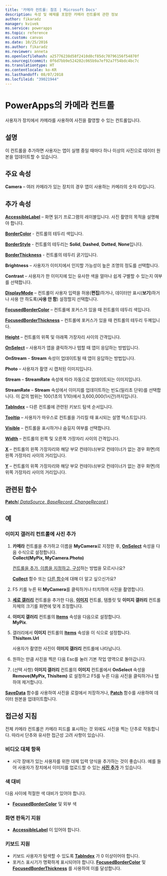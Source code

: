 ```yaml
---
title: '카메라 컨트롤: 참조 | Microsoft Docs'
description: 속성 및 예제를 포함한 카메라 컨트롤에 관한 정보
author: fikaradz
manager: kvivek
ms.service: powerapps
ms.topic: reference
ms.custom: canvas
ms.date: 10/25/2016
ms.author: fikaradz
ms.reviewer: anneta
ms.openlocfilehash: a25776238d58f2410d8cf85dc70796156f54870f
ms.sourcegitcommit: 0f6d7bb9e524202c065b9a7ef92a7f54bdc4bc7c
ms.translationtype: HT
ms.contentlocale: ko-KR
ms.lasthandoff: 08/07/2018
ms.locfileid: "39021944"
---
```

# <a name="camera-control-in-powerapps"></a>PowerApps의 카메라 컨트롤
사용자가 장치에서 카메라를 사용하여 사진을 촬영할 수 있는 컨트롤입니다.

## <a name="description"></a>설명
이 컨트롤을 추가하면 사용자는 앱이 실행 중일 때마다 하나 이상의 사진으로 데이터 원본을 업데이트할 수 있습니다.

## <a name="key-properties"></a>주요 속성
**Camera** – 여러 카메라가 있는 장치의 경우 앱이 사용하는 카메라의 숫자 ID입니다.

## <a name="additional-properties"></a>추가 속성
**[AccessibleLabel](properties-accessibility.md)** – 화면 읽기 프로그램의 레이블입니다. 사진 촬영의 목적을 설명해야 합니다.

**[BorderColor](properties-color-border.md)** - 컨트롤의 테두리 색입니다.

**[BorderStyle](properties-color-border.md)** - 컨트롤의 테두리는 **Solid**, **Dashed**, **Dotted**, **None**입니다.

**[BorderThickness](properties-color-border.md)** - 컨트롤의 테두리 굵기입니다.

**Brightness** – 사용자가 이미지에서 인지할 가능성이 높은 조명의 정도를 선택합니다.

**Contrast** – 사용자가 한 이미지에 있는 유사한 색을 얼마나 쉽게 구별할 수 있는지 여부를 선택합니다.

**[DisplayMode](properties-core.md)** – 컨트롤이 사용자 입력을 허용(**편집**)하거나, 데이터만 표시(**보기**)하거나 사용 안 하도록(**사용 안 함**) 설정할지 선택합니다.

**[FocusedBorderColor](properties-color-border.md)** – 컨트롤에 포커스가 있을 때 컨트롤의 테두리 색입니다.

**[FocusedBorderThickness](properties-color-border.md)** – 컨트롤에 포커스가 있을 때 컨트롤의 테두리 두께입니다.

**[Height](properties-size-location.md)** – 컨트롤의 위쪽 및 아래쪽 가장자리 사이의 간격입니다.

**[OnSelect](properties-core.md)** – 사용자가 앱을 클릭하거나 탭할 때 앱이 응답하는 방법입니다.

**OnStream** – **Stream** 속성이 업데이트될 때 앱이 응답하는 방법입니다.

**Photo** – 사용자가 촬영 시 캡처된 이미지입니다.

**Stream** – **StreamRate** 속성에 따라 자동으로 업데이트되는 이미지입니다.

**StreamRate** – **Stream** 속성에서 이미지를 업데이트하는 빈도(밀리초 단위)를 선택합니다.  이 값의 범위는 100(1초의 1/10)에서 3,600,000(1시간)까지입니다.

**[TabIndex](properties-accessibility.md)** – 다른 컨트롤에 관련된 키보드 탐색 순서입니다.

**[Tooltip](properties-core.md)** – 사용자가 마우스로 컨트롤을 가리킬 때 표시되는 설명 텍스트입니다.

**[Visible](properties-core.md)** – 컨트롤을 표시하거나 숨길지 여부를 선택합니다.

**[Width](properties-size-location.md)** – 컨트롤의 왼쪽 및 오른쪽 가장자리 사이의 간격입니다.

**[X](properties-size-location.md)** – 컨트롤의 왼쪽 가장자리와 해당 부모 컨테이너(부모 컨테이너가 없는 경우 화면)의 왼쪽 가장자리 사이의 거리입니다.

**[Y](properties-size-location.md)** – 컨트롤의 위쪽 가장자리와 해당 부모 컨테이너(부모 컨테이너가 없는 경우 화면)의 위쪽 가장자리 사이의 거리입니다.

## <a name="related-functions"></a>관련된 함수
[**Patch**( *DataSource*, *BaseRecord*, *ChangeRecord* )](../functions/function-patch.md)

## <a name="example"></a>예
### <a name="add-photos-to-an-image-gallery-control"></a>이미지 갤러리 컨트롤에 사진 추가
1. **카메라** 컨트롤을 추가하고 이름을 **MyCamera**로 지정한 후, **[OnSelect](properties-core.md)** 속성을 다음 수식으로 설정합니다.<br>
   **Collect(MyPix, MyCamera.Photo)**

    [컨트롤을 추가, 이름을 지정하고, 구성](../add-configure-controls.md)하는 방법을 모르시나요?

    **[Collect](../functions/function-clear-collect-clearcollect.md)** 함수 또는 [다른 함수](../formula-reference.md)에 대해 더 알고 싶으신가요?
2. F5 키를 누른 뒤 **MyCamera**를 클릭하거나 터치하여 사진을 촬영합니다.
3. **[세로 갤러리](control-gallery.md)** 컨트롤을 추가한 다음, **[이미지](control-image.md)** 컨트롤, 템플릿 및 **이미지 갤러리** 컨트롤 자체의 크기를 화면에 맞게 조정합니다.
4. **이미지 갤러리** 컨트롤의 **[Items](properties-core.md)** 속성을 다음으로 설정합니다.<br>**MyPix**.
5. 갤러리에서 **이미지** 컨트롤의 **[Items](properties-visual.md)** 속성을 이 식으로 설정합니다.<br>
   **ThisItem.Url**

    사용자가 촬영한 사진이 **이미지 갤러리** 컨트롤에 나타납니다.
6. 원하는 만큼 사진을 찍은 다음 Esc를 눌러 기본 작업 영역으로 돌아갑니다.
7. (선택 사항) **이미지 갤러리** 컨트롤의 **이미지** 컨트롤에서 **OnSelect** 속성을 **Remove(MyPix, ThisItem)** 로 설정하고 F5를 누른 다음 사진을 클릭하거나 탭하여 제거합니다.

**[SaveData](../functions/function-savedata-loaddata.md)** 함수를 사용하여 사진을 로컬에서 저장하거나, **[Patch](../functions/function-patch.md)** 함수를 사용하여 데이터 원본을 업데이트합니다.


## <a name="accessibility-guidelines"></a>접근성 지침
전체 카메라 컨트롤은 카메라 피드를 표시하는 것 외에도 사진을 찍는 단추로 작동합니다. 따라서 단추와 유사한 접근성 고려 사항이 있습니다.

### <a name="video-alternatives"></a>비디오 대체 항목
* 시각 장애가 있는 사용자를 위한 대체 입력 양식을 추가하는 것이 좋습니다. 예를 들어 사용자가 장치에서 이미지를 업로드할 수 있는 **[사진 추가](control-add-picture.md)** 가 있습니다.

### <a name="color-contrast"></a>색 대비
다음 사이에 적절한 색 대비가 있어야 합니다.
* **[FocusedBorderColor](properties-color-border.md)** 및 외부 색

### <a name="screen-reader-support"></a>화면 판독기 지원
* **[AccessibleLabel](properties-accessibility.md)** 이 있어야 합니다.

### <a name="keyboard-support"></a>키보드 지원
* 키보드 사용자가 탐색할 수 있도록 **[TabIndex](properties-accessibility.md)** 가 0 이상이어야 합니다.
* 포커스 표시기가 명확하게 표시되어야 합니다. **[FocusedBorderColor](properties-color-border.md)** 및 **[FocusedBorderThickness](properties-color-border.md)** 를 사용하여 이를 달성합니다.
